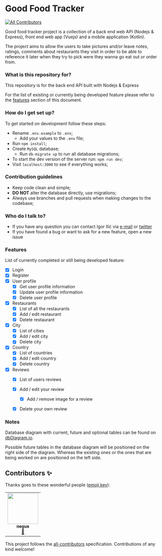 # Good Food Tracker #
<!-- ALL-CONTRIBUTORS-BADGE:START - Do not remove or modify this section -->
[![All Contributors](https://img.shields.io/badge/all_contributors-1-orange.svg?style=flat-square)](#contributors-)
<!-- ALL-CONTRIBUTORS-BADGE:END -->

Good food tracker project is a collection of a back end web API (Nodejs & Express), front end web app (Vuejs) and a mobile application (Kotlin). 

The project aims to allow the users to take pictures and/or leave notes, ratings, comments about restaurants they visit in order to be able to reference it later when they try to pick were they wanna go eat out or order from. 

### What is this repository for? ###

This repository is for the back end API built with Nodejs & Express 

For the list of existing or currently being developed feature please refer to the [features](#features) section of this document.

### How do I get set up? ###

To get started on development follow these steps:
* Rename `.env.example` to `.env`;
    * Add your values to the `.env` file;
* Run `npm install`;
* Create `MySQL` database;
    * Run `db-migrate up` to run all database migrations;
* To start the dev version of the server run: `npm run dev`;
* Visit `localhost:3000` to see if everything works;
 
### Contribution guidelines ###

* Keep code clean and simple;
* **DO NOT** alter the database directly, use migrations;
* Always use branches and pull requests when making changes to the codebase;

### Who do I talk to? ###

* If you have any question you can contact Igor Ilić via [e-mail](mailto:github@igorilic.net) or [twitter](https://twitter.com/Gac_BL) 
* If you have found a bug or want to ask for a new feature, open a new issue

### Features ###
List of currently completed or still being developed feature: 

* [x] Login 
* [x] Register
* [x] User profile
    * [x] Get user profile information
    * [x] Update user profile information
    * [x] Delete user profile
* [x] Restaurants
    * [x] List of all the restaurants
    * [x] Add / edit restaurant
    * [x] Delete restaurant
* [x] City
    * [x] List of cities 
    * [x] Add / edit city
    * [x] Delete city
* [x] Country
    * [x] List of countries 
    * [x] Add / edit country
    * [x] Delete country
* [x] Reviews
    * [x] List of users reviews 
    * [x] Add / edit your review
        * [x] Add / remove image for a review 
    * [x] Delete your own review 


### Notes ###

Database diagram with current, future and optional tables can be found on [dbDiagram.io](https://dbdiagram.io/embed/5f58bd9e88d052352cb6870d).

Possible future tables in the database diagram will be positioned on the right side of the diagram. Whereas the existing 
ones or the ones that are being worked on are positioned on the left side.   

## Contributors ✨

Thanks goes to these wonderful people ([emoji key](https://allcontributors.org/docs/en/emoji-key)):

<!-- ALL-CONTRIBUTORS-LIST:START - Do not remove or modify this section -->
<!-- prettier-ignore-start -->
<!-- markdownlint-disable -->
<table>
  <tr>
    <td align="center"><a href="http://negue.github.io"><img src="https://avatars3.githubusercontent.com/u/842273?v=4" width="100px;" alt=""/><br /><sub><b>negue</b></sub></a><br /><a href="#ideas-negue" title="Ideas, Planning, & Feedback">🤔</a></td>
  </tr>
</table>

<!-- markdownlint-enable -->
<!-- prettier-ignore-end -->
<!-- ALL-CONTRIBUTORS-LIST:END -->

This project follows the [all-contributors](https://github.com/all-contributors/all-contributors) specification. Contributions of any kind welcome!